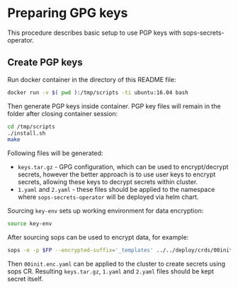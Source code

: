 # Preparing GPG keys

This procedure describes basic setup to use PGP keys with sops-secrets-operator.

## Create PGP keys

Run docker container in the directory of this README file:

```bash
docker run -v $( pwd ):/tmp/scripts -ti ubuntu:16.04 bash
```

Then generate PGP keys inside container. PGP key files will remain in the folder
after closing container session:

```bash
cd /tmp/scripts
./install.sh
make
```

Following files will be generated:

* `keys.tar.gz` - GPG configuration, which can be used to encrypt/decrypt
  secrets, however the better approach is to use user keys to encrypt secrets,
  allowing these keys to decrypt secrets within cluster.
* `1.yaml` and `2.yaml` - these files should be applied to the namespace where
  `sops-secrets-operator` will be deployed via helm chart.

Sourcing `key-env` sets up working environment for data encryption:

```bash
source key-env
```

After sourcing sops can be used to encrypt data, for example:

```bash
sops -e -p $FP --encrypted-suffix='_templates' ../../deploy/crds/00init.yaml > 00init.enc.yaml
```

Then `00init.enc.yaml` can be applied to the cluster to create secrets using
sops CR. Resulting `keys.tar.gz`, `1.yaml` and `2.yaml` files should be kept secret
itself.
